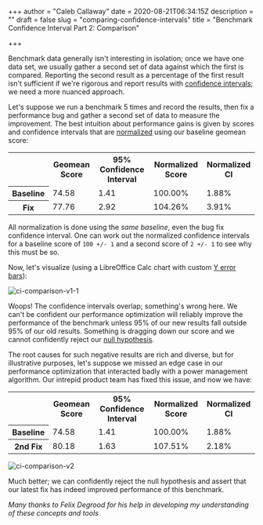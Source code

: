 +++
author = "Caleb Callaway"
date = 2020-08-21T06:34:15Z
description = ""
draft = false
slug = "comparing-confidence-intervals"
title = "Benchmark Confidence Interval Part 2: Comparison"

+++


Benchmark data generally isn't interesting in isolation; once we have one data set, we usually gather a second set of data against which the first is compared. Reporting the second result as a percentage of the first result isn't sufficient if we're rigorous and report results with [confidence intervals](/blog/confidence-intervals-for-benchmarks/); we need a more nuanced approach.

Let's suppose we run a benchmark 5 times and record the results, then fix a performance bug and gather a second set of data to measure the improvement. The best  intuition about performance gains is given by scores and confidence intervals that are [normalized](https://en.wikipedia.org/wiki/Normalization_(statistics)) using our baseline geomean score:

<table>
    <tr>
        <th></th>
        <th>Geomean Score</th>
        <th>95% Confidence Interval</th>
        <th>Normalized Score</th>
        <th>Normalized CI</th>
    </tr>
    <tr>
        <th>Baseline</th>
        <td>74.58</td>
        <td>1.41</td>
        <td>100.00%</td>
        <td>1.88%</td>
    </tr>
    <tr>
        <th>Fix</th>
        <td>77.76</td>
        <td>2.92</td>
        <td>104.26%</td>
        <td>3.91%</td>
    </tr>
</table>

All normalization is done using the _same baseline_, even the bug fix confidence interval. One can work out the normalized confidence intervals for a baseline score of `100 +/- 1` and a second score of `2 +/- 1` to see why this must be so.

Now, let's visualize (using a LibreOffice Calc chart with custom [Y error bars](https://help.libreoffice.org/3.3/Chart/Y_Error_Bars)):

![ci-comparison-v1-1](/blog/content/images/2020/08/ci-comparison-v1-1.png)

Woops! The confidence intervals overlap; something's wrong here. We can't be confident our performance optimization will reliably improve the performance of the benchmark unless 95% of our new results fall outside 95% of our old results. Something is dragging down our score and we cannot confidently reject our [null hypothesis](https://en.wikipedia.org/wiki/Null_hypothesis).

The root causes for such negative results are rich and diverse, but for illustrative purposes, let's suppose we missed an edge case in our performance optimization that interacted badly with a power management algorithm. Our intrepid product team has fixed this issue, and now we have:

<table>
    <tr>
        <th></th>
        <th>Geomean Score</th>
        <th>95% Confidence Interval</th>
        <th>Normalized Score</th>
        <th>Normalized CI</th>
    </tr>
    <tr>
        <th>Baseline</th>
        <td>74.58</td>
        <td>1.41</td>
        <td>100.00%</td>
        <td>1.88%</td>
    </tr>
    <tr>
        <th>2nd Fix</th>
        <td>80.18</td>
        <td>1.63</td>
        <td>107.51%</td>
        <td>2.18%</td>
    </tr>
</table>

![ci-comparison-v2](/blog/content/images/2020/08/ci-comparison-v2.png)

Much better; we can confidently reject the null hypothesis and assert that our latest fix has indeed improved performance of this benchmark.

_Many thanks to Felix Degrood for his help in developing my understanding of these concepts and tools_

